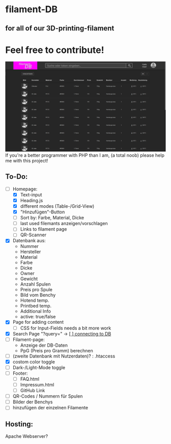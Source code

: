 # filament-DB
## for all of our 3D-printing-filament
# Feel free to contribute!
<img src="/assets/img/overview.png" alt="">
If you're a better programmer with PHP than I am, (a total noob) please help me with this project!

## To-Do:
- [ ] Homepage:
    - [x] Text-input
    - [x] Heading.js
    - [x] different modes (Table-/Grid-View)
    - [x] "Hinzufügen"-Button
    - [ ] Sort by: Farbe, Material, Dicke
    - [ ] last used filemants anzeigen/vorschlagen
    - [ ] Links to filament page
    - [ ] QR-Scanner
- [x] Datenbank aus:
    - Nummer
    - Hersteller
    - Material
    - Farbe
    - Dicke
    - Owner
    - Gewicht
    - Anzahl Spulen
    - Preis pro Spule
    - Bild vom Benchy
    - Hotend temp.
    - Printbed temp.
    - Additional Info
    - active: true/false
- [x] Page for adding content
    -[ ] CSS for Input-Fields needs a bit more work
- [x] Search Page "?query="
→   <u> [ ] connecting to DB</u>
- [ ] Filament-page:
    - Anzeige der DB-Daten
    - PpG (Preis pro Gramm) berechnen
- [ ] (zweite Datenbank mit Nutzerdaten)? : .htaccess
- [x] costom color toggle
- [ ] Dark-/Light-Mode toggle
- [ ] Footer:
    - [ ] FAQ.html
    - [ ] Impressum.html
    - [ ] GitHub Link
- [ ] QR-Codes / Nummern für Spulen
- [ ] Bilder der Benchys
- [ ] hinzufügen der einzelnen Filamente

## Hosting:
Apache Webserver?